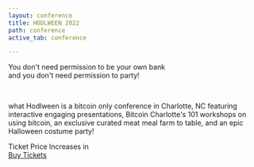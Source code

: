 ```yaml
---
layout: conference
title: HODLWEEN 2022
path: conference
active_tab: conference

---
```


<div class="highlight-section2">
    <p class="hodlween-font">
    You don't need permission to be your own bank
	<br>and you don't need permission to party!
    </p>
    <br>
    <p>
    what Hodlween is a bitcoin only conference in Charlotte, NC featuring interactive engaging presentations, Bitcoin Charlotte's 101 workshops on using bitcoin, an exclusive curated meat meal farm to table, and an epic Halloween costume party!
    </p>
</div>

<div class="highlight-section">
	<div class="ticket-price-increase">
	    <span id="ticket-price-increase-hdr">Ticket Price Increases in</span>
	    <div id="countdown-ticker"></div>
		<a href="/conference/tickets" class="orange-pill-btn">Buy Tickets</a>
	</div>
</div>